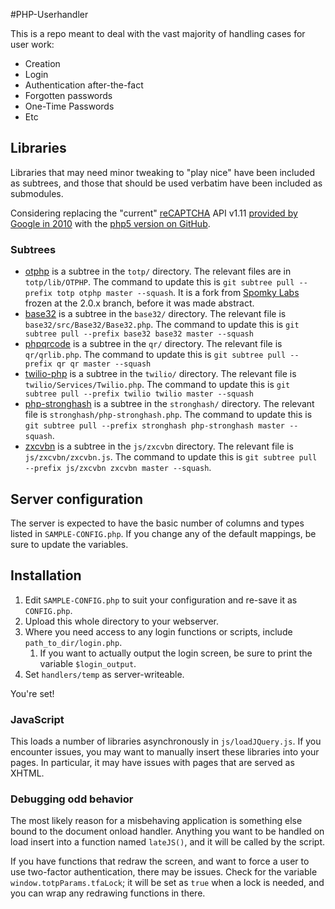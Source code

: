 #PHP-Userhandler

This is a repo meant to deal with the vast majority of handling cases for user work:

- Creation
- Login
- Authentication after-the-fact
- Forgotten passwords
- One-Time Passwords
- Etc

## Libraries

Libraries that may need minor tweaking to "play nice" have been included as subtrees, and those that should be used verbatim have been included as submodules.

Considering replacing the "current" [reCAPTCHA](https://developers.google.com/recaptcha/docs/php) API v1.11 [provided by Google in 2010](https://code.google.com/p/recaptcha/downloads/list?q=label:phplib-Latest) with the [php5 version on GitHub](https://github.com/AlekseyKorzun/reCaptcha-PHP-5).

### Subtrees

- [otphp](https://github.com/tigerhawkvok/otphp) is a subtree in the `totp/` directory. The relevant files are in `totp/lib/OTPHP`. The command to update this is `git subtree pull --prefix totp otphp master --squash`. It is a fork from [Spomky Labs](https://github.com/Spomky-Labs/otphp) frozen at the 2.0.x branch, before it was made abstract.
- [base32](https://github.com/ChristianRiesen/base32) is a subtree in the `base32/` directory. The relevant file is `base32/src/Base32/Base32.php`. The command to update this is `git subtree pull --prefix base32 base32 master --squash`
- [phpqrcode](https://github.com/t0k4rt/phpqrcode) is a subtree in the `qr/` directory. The relevant file is `qr/qrlib.php`. The command to update this is `git subtree pull --prefix qr qr master --squash`
- [twilio-php](https://github.com/twilio/twilio-php) is a subtree in the `twilio/` directory. The relevant file is `twilio/Services/Twilio.php`. The command to update this is `git subtree pull --prefix twilio twilio master --squash`
- [php-stronghash](https://github.com/tigerhawkvok/php-stronghash) is a subtree in the `stronghash/` directory. The relevant file is `stronghash/php-stronghash.php`. The command to update this is `git subtree pull --prefix stronghash php-stronghash master --squash`.
- [zxcvbn](https://github.com/dropbox/zxcvbn) is a subtree in the `js/zxcvbn` directory. The relevant file is `js/zxcvbn/zxcvbn.js`. The command to update this is `git subtree pull --prefix js/zxcvbn zxcvbn master --squash`.


## Server configuration

The server is expected to have the basic number of columns and types listed in `SAMPLE-CONFIG.php`. If you change any of the default mappings, be sure to update the variables.

## Installation

1. Edit `SAMPLE-CONFIG.php` to suit your configuration and re-save it as `CONFIG.php`.
2. Upload this whole directory to your webserver.
3. Where you need access to any login functions or scripts, include `path_to_dir/login.php`.
   1. If you want to actually output the login screen, be sure to print the variable `$login_output`.
4. Set `handlers/temp` as server-writeable.

You're set!

### JavaScript

This loads a number of libraries asynchronously in `js/loadJQuery.js`. If you encounter issues, you may want to manually insert these libraries into your pages. In particular, it may have issues with pages that are served as XHTML.

### Debugging odd behavior

The most likely reason for a misbehaving application is something else bound to the document onload handler. Anything you want to be handled on load insert into a function named `lateJS()`, and it will be called by the script.

If you have functions that redraw the screen, and want to force a user to use two-factor authentication, there may be issues. Check for the variable `window.totpParams.tfaLock`; it will be set as `true` when a lock is needed, and you can wrap any redrawing functions in there.

